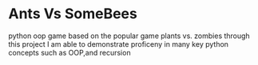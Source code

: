# Ants Vs SomeBees
python oop game based on the popular
game plants vs. zombies
through this project I am able to demonstrate proficeny in many 
key python concepts such as OOP,and recursion
